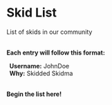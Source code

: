 <h1>Skid List</h1>
<p>List of skids in our community</p>
<br>
<b>Each entry will follow this format:</b>
<div>
<p><b>&nbsp;&nbsp;Username:</b> JohnDoe<br>
<b>&nbsp;&nbsp;Why:</b> Skidded Skidma</p>
</div>
<br>
<b>Begin the list here!</b>
<br>

